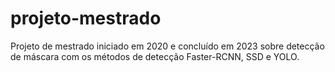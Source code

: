 # projeto-mestrado
Projeto de mestrado iniciado em 2020 e concluído em 2023 sobre detecção de máscara com os métodos de detecção Faster-RCNN, SSD e YOLO.
